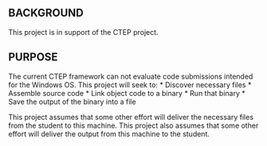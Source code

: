 ## BACKGROUND ##
This project is in support of the CTEP project.

## PURPOSE ##
The current CTEP framework can not evaluate code submissions intended for the Windows OS.  This project will seek to:
    * Discover necessary files
    * Assemble source code
    * Link object code to a binary
    * Run that binary
    * Save the output of the binary into a file
    
This project assumes that some other effort will deliver the necessary files from the student to this machine.
This project also assumes that some other effort will deliver the output from this machine to the student.
